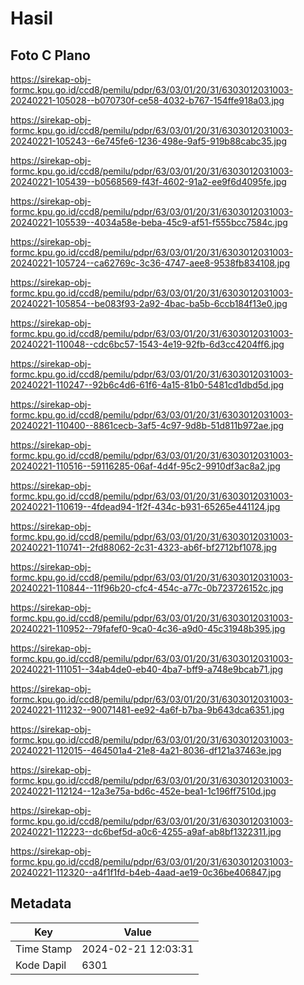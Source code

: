 # Hasil

## Foto C Plano

https://sirekap-obj-formc.kpu.go.id/ccd8/pemilu/pdpr/63/03/01/20/31/6303012031003-20240221-105028--b070730f-ce58-4032-b767-154ffe918a03.jpg

https://sirekap-obj-formc.kpu.go.id/ccd8/pemilu/pdpr/63/03/01/20/31/6303012031003-20240221-105243--6e745fe6-1236-498e-9af5-919b88cabc35.jpg

https://sirekap-obj-formc.kpu.go.id/ccd8/pemilu/pdpr/63/03/01/20/31/6303012031003-20240221-105439--b0568569-f43f-4602-91a2-ee9f6d4095fe.jpg

https://sirekap-obj-formc.kpu.go.id/ccd8/pemilu/pdpr/63/03/01/20/31/6303012031003-20240221-105539--4034a58e-beba-45c9-af51-f555bcc7584c.jpg

https://sirekap-obj-formc.kpu.go.id/ccd8/pemilu/pdpr/63/03/01/20/31/6303012031003-20240221-105724--ca62769c-3c36-4747-aee8-9538fb834108.jpg

https://sirekap-obj-formc.kpu.go.id/ccd8/pemilu/pdpr/63/03/01/20/31/6303012031003-20240221-105854--be083f93-2a92-4bac-ba5b-6ccb184f13e0.jpg

https://sirekap-obj-formc.kpu.go.id/ccd8/pemilu/pdpr/63/03/01/20/31/6303012031003-20240221-110048--cdc6bc57-1543-4e19-92fb-6d3cc4204ff6.jpg

https://sirekap-obj-formc.kpu.go.id/ccd8/pemilu/pdpr/63/03/01/20/31/6303012031003-20240221-110247--92b6c4d6-61f6-4a15-81b0-5481cd1dbd5d.jpg

https://sirekap-obj-formc.kpu.go.id/ccd8/pemilu/pdpr/63/03/01/20/31/6303012031003-20240221-110400--8861cecb-3af5-4c97-9d8b-51d811b972ae.jpg

https://sirekap-obj-formc.kpu.go.id/ccd8/pemilu/pdpr/63/03/01/20/31/6303012031003-20240221-110516--59116285-06af-4d4f-95c2-9910df3ac8a2.jpg

https://sirekap-obj-formc.kpu.go.id/ccd8/pemilu/pdpr/63/03/01/20/31/6303012031003-20240221-110619--4fdead94-1f2f-434c-b931-65265e441124.jpg

https://sirekap-obj-formc.kpu.go.id/ccd8/pemilu/pdpr/63/03/01/20/31/6303012031003-20240221-110741--2fd88062-2c31-4323-ab6f-bf2712bf1078.jpg

https://sirekap-obj-formc.kpu.go.id/ccd8/pemilu/pdpr/63/03/01/20/31/6303012031003-20240221-110844--11f96b20-cfc4-454c-a77c-0b723726152c.jpg

https://sirekap-obj-formc.kpu.go.id/ccd8/pemilu/pdpr/63/03/01/20/31/6303012031003-20240221-110952--79fafef0-9ca0-4c36-a9d0-45c31948b395.jpg

https://sirekap-obj-formc.kpu.go.id/ccd8/pemilu/pdpr/63/03/01/20/31/6303012031003-20240221-111051--34ab4de0-eb40-4ba7-bff9-a748e9bcab71.jpg

https://sirekap-obj-formc.kpu.go.id/ccd8/pemilu/pdpr/63/03/01/20/31/6303012031003-20240221-111232--90071481-ee92-4a6f-b7ba-9b643dca6351.jpg

https://sirekap-obj-formc.kpu.go.id/ccd8/pemilu/pdpr/63/03/01/20/31/6303012031003-20240221-112015--464501a4-21e8-4a21-8036-df121a37463e.jpg

https://sirekap-obj-formc.kpu.go.id/ccd8/pemilu/pdpr/63/03/01/20/31/6303012031003-20240221-112124--12a3e75a-bd6c-452e-bea1-1c196ff7510d.jpg

https://sirekap-obj-formc.kpu.go.id/ccd8/pemilu/pdpr/63/03/01/20/31/6303012031003-20240221-112223--dc6bef5d-a0c6-4255-a9af-ab8bf1322311.jpg

https://sirekap-obj-formc.kpu.go.id/ccd8/pemilu/pdpr/63/03/01/20/31/6303012031003-20240221-112320--a4f1f1fd-b4eb-4aad-ae19-0c36be406847.jpg


## Metadata

| Key        | Value               |
| ---------- | ------------------- |
| Time Stamp | 2024-02-21 12:03:31 |
| Kode Dapil | 6301                |



